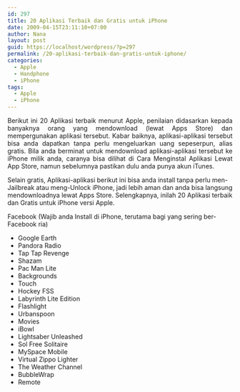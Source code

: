 ```yaml
---
id: 297
title: 20 Aplikasi Terbaik dan Gratis untuk iPhone
date: 2009-04-15T23:11:10+07:00
author: Nana
layout: post
guid: https://localhost/wordpress/?p=297
permalink: /20-aplikasi-terbaik-dan-gratis-untuk-iphone/
categories:
  - Apple
  - Handphone
  - iPhone
tags:
  - Apple
  - iPhone
---
```

<p style="text-align: justify;">
  Berikut ini 20 Aplikasi terbaik menurut Apple, penilaian didasarkan kepada banyaknya orang yang mendownload (lewat Apps Store) dan mempergunakan aplikasi tersebut. Kabar baiknya, aplikasi-aplikasi tersebut bisa anda dapatkan tanpa perlu mengeluarkan uang sepeserpun, alias gratis. Bila anda berminat untuk mendownload aplikasi-aplikasi tersebut ke iPhone milik anda, caranya bisa dilihat di Cara Menginstal Aplikasi Lewat App Store, namun sebelumnya pastikan dulu anda punya akun iTunes.
</p>

Selain gratis, Aplikasi-aplikasi berikut ini bisa anda install tanpa perlu men-Jailbreak atau meng-Unlock iPhone, jadi lebih aman dan anda bisa langsung mendownloadnya lewat Apps Store. Selengkapnya, inilah 20 Aplikasi terbaik dan Gratis untuk iPhone versi Apple.

Facebook (Wajib anda Install di iPhone, terutama bagi yang sering ber-Facebook ria)

  * Google Earth
  * Pandora Radio
  * Tap Tap Revenge
  * Shazam
  * Pac Man Lite
  * Backgrounds
  * Touch
  * Hockey FSS
  * Labyrinth Lite Edition
  * Flashlight
  * Urbanspoon
  * Movies
  * iBowl
  * Lightsaber Unleashed
  * Sol Free Solitaire
  * MySpace Mobile
  * Virtual Zippo Lighter
  * The Weather Channel
  * BubbleWrap
  * Remote